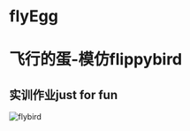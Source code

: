 # flyEgg
# 飞行的蛋-模仿flippybird

## 实训作业just for fun

![flybird](https://github.com/cxc9625/flyEgg/blob/master/Images/bg.png"bg")
